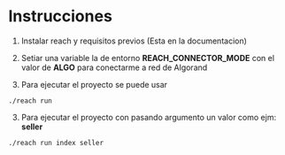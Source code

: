 # Instrucciones

1. Instalar reach y requisitos previos (Esta en la documentacion) 
2. Setiar una variable la de entorno __REACH_CONNECTOR_MODE__ con el valor de __ALGO__ para conectarme a red de Algorand

3. Para ejecutar el proyecto se puede usar 
```
./reach run
```


3. Para ejecutar el proyecto con pasando argumento un valor como ejm:  __seller__
```
./reach run index seller
```